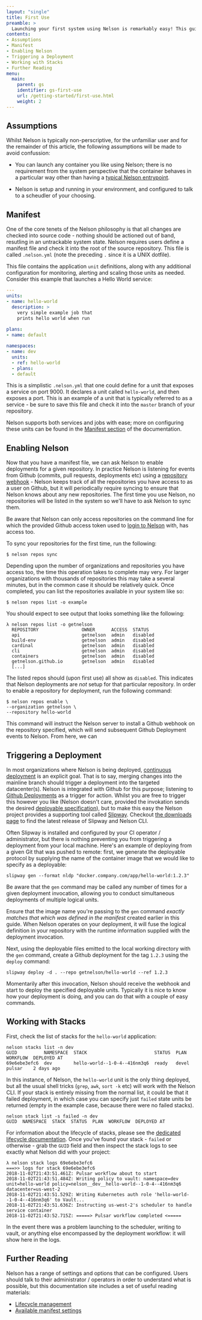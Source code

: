```yaml
---
layout: "single"
title: First Use
preamble: >
  Launching your first system using Nelson is remarkably easy! This guide walks you through how to get-going with Nelson and covers the high-level components needed to get an end to end solution.
contents:
- Assumptions
- Manifest
- Enabling Nelson
- Triggering a Deployment
- Working with Stacks
- Further Reading
menu:
  main:
    parent: gs
    identifier: gs-first-use
    url: /getting-started/first-use.html
    weight: 2
---
```


## Assumptions

Whilst Nelson is typically non-perscriptive, for the unfamiliar user and for the remainder of this article, the following assumptions will be made to avoid confussion:

* You can launch any container you like using Nelson; there is no requirement from the system perspective that the container behaves in a particular way other than having a [typical Nelson entrypoint](https://docs.docker.com/engine/reference/builder/#entrypoint).

* Nelson is setup and running in your environment, and configured to talk to a scheudler of your choosing.

## Manifest

One of the core tenets of the Nelson philosophy is that all changes are checked into source code - nothing should be actioned out of band, resutling in an untrackable system state. Nelson requires users define a manifest file and check it into the root of the source repository. This file is called `.nelson.yml` (note the preceding `.` since it is a UNIX dotfile).

This file contains the application `unit` definitions, along with any additional configuration for monitoring, alerting and scaling those units as needed. Consider this example that launches a Hello World service:

```yaml
---
units:
- name: hello-world
  description: >
    very simple example job that
    prints hello world when run
      
plans:
- name: default

namespaces:
- name: dev
  units:
  - ref: hello-world
  - plans:
  - default
```

This is a simplistic `.nelson.yml` that one could define for a unit that exposes a service on port 9000. It declares a unit called `hello-world`, and then exposes a port. This is an example of a unit that is typically referred to as a service - be sure to save this file and check it into the `master` branch of your repository.

Nelson supports both services and jobs with ease; more on configuring these units can be found in the [Manifest section](/documentation/manifest.html) of the documentation.

## Enabling Nelson

Now that you have a manifest file, we can ask Nelson to enable deployments for a given repository. In practice Nelson is listening for events from Github (commits, pull requests, deployments etc) using a [repository webhook](https://developer.github.com/v3/repos/hooks/) - Nelson keeps track of all the repositories you have access to as a user on Github, but it will periodically require syncing to ensure that Nelson knows about any new repositories. The first time you use Nelson, no repositories will be listed in the system so we'll have to ask Nelson to sync them.

<div class="alert alert-warning" role="alert">
  Be aware that Nelson can only access repositories on the command line for which the provided Github access token used to <a href="/getting-started/install.html">login to Nelson</a> with, has access too.
</div>

To sync your repositories for the first time, run the following:

```
$ nelson repos sync
```

Depending upon the number of organizations and repositories you have access too, the time this operation takes to complete may very. For larger organizations with thousands of repositories this may take a several minutes, but in the common case it should be relatively quick. Once completed, you can list the repositories available in your system like so:

```
$ nelson repos list -o example
```

You should expect to see output that looks something like the following:

```
λ nelson repos list -o getnelson
  REPOSITORY                OWNER      ACCESS  STATUS
  api                       getnelson  admin   disabled
  build-env                 getnelson  admin   disabled
  cardinal                  getnelson  admin   disabled
  cli                       getnelson  admin   disabled
  containers                getnelson  admin   disabled
  getnelson.github.io       getnelson  admin   disabled
  [...]
```

The listed repos should (upon first use) all show as `disabled`. This indicates that Nelson deployments are *not* setup for that particular repository. In order to enable a repository for deployment, run the following command:

```
$ nelson repos enable \
--organization getnelson \
--repository hello-world
```

This command will instruct the Nelson server to install a Github webhook on the repository specified, which will send subsequent Github Deployment events to Nelson. From here, we can 

## Triggering a Deployment

In most organizations where Nelson is being deployed, [continuous deployment](https://en.wikipedia.org/wiki/Continuous_delivery#Relationship_to_continuous_deployment) is an explicit goal. That is to say, merging changes into the mainline branch should trigger a deployment into the targeted datacenter(s). Nelson is integrated with Github for this purpose; listening to [Github Deployments](https://developer.github.com/v3/guides/delivering-deployments/) as a trigger for action. Whilst you are free to trigger this however you like (Nelson doesn't care, provided the invokation sends the desired [deployable specification](/getting-started/deployables.html)), but to make this easy the Nelson project provides a supporting tool called [Slipway](https://github.com/getnelson/slipway). Checkout <a href="/downloads.html">the downloads page</a> to find the latest release of Slipway and Nelson CLI.

Often Slipway is installed and configured by your CI operator / administrator, but there is nothing preventing you from triggering a deployment from your local machine. Here's an example of deploying from a given Git that was pushed to remote: first, we generate the deployable protocol by supplying the name of the container image that we would like to specify as a deployable:

```
slipway gen --format nldp "docker.company.com/app/hello-world:1.2.3"
```

Be aware that the `gen` command may be called any number of times for a given deployment invocation, allowing you to conduct simultaneous deployments of multiple logical units. 

<div class="alert alert-warning" role="alert">
  Ensure that the image name you're passing to the <code>gen</code> command <i> exactly matches that which was defined in the manifest</i> created earlier in this guide. When Nelson operates on your deployment, it will fuse the logical definition in your repository with the runtime information supplied with the deployment invocation.
</div>

Next, using the deployable files emitted to the local working directory with the `gen` command, create a Github deployment for the tag `1.2.3` using the `deploy` command:

```
slipway deploy -d . --repo getnelson/hello-world --ref 1.2.3
```

Momentarily after this invocation, Nelson should receive the webhook and start to deploy the specified deployable units. Typically it is nice to know how your deployment is doing, and you can do that with a couple of easy commands. 

## Working with Stacks

First, check the list of stacks for the `hello-world` application:

```
nelson stacks list -n dev
GUID          NAMESPACE  STACK                         STATUS  PLAN    WORKFLOW  DEPLOYED AT
69e6ebe3efc6  dev        hello-world--1-0-4--416nm3q6  ready   devel   pulsar    2 days ago
```

In this instance, of Nelson, the `hello-world` unit is the only thing deployed, but all the usual shell tricks (`grep`, `awk`, `sort -k` etc) will work with the Nelson CLI. If your stack is entirely missing from the normal list, it could be that it failed deployment, in which case you can specify just `failed` state units be returned (empty in the example case, because there were no failed stacks).

```
nelson stack list -s failed -n dev
GUID  NAMESPACE  STACK  STATUS  PLAN  WORKFLOW  DEPLOYED AT
```

For information about the lifecycle of stacks, please see the [dedicated lifecycle documentation](/getting-started/lifecycle.html). Once you've found your stack - `failed` or otherwise - grab the `GUID` field and then inspect the stack logs to see exactly what Nelson did with your project:

```
λ nelson stack logs 69e6ebe3efc6
===>> logs for stack 69e6ebe3efc6
2018-11-02T21:43:51.461Z: Pulsar workflow about to start
2018-11-02T21:43:51.484Z: Writing policy to vault: namespace=dev unit=hello-world policy=nelson__dev__hello-world--1-0-4--416nm3q6 datacenter=us-west-2
2018-11-02T21:43:51.529Z: Writing Kubernetes auth role 'hello-world--1-0-4--416nm3q6' to Vault...
2018-11-02T21:43:51.636Z: Instructing us-west-2's scheduler to handle service container
2018-11-02T21:43:52.715Z: =====> Pulsar workflow completed <=====
```

In the event there was a problem launching to the scheduler, writing to vault, or anything else encompassed by the deployment workflow: it will show here in the logs.

## Further Reading

Nelson has a range of settings and options that can be configured. Users should talk to their administrator / operators in order to understand what is possible, but this documentation site includes a set of useful reading materials:

* [Lifecycle management](/getting-started/lifecycle.html)
* [Available manifest settings](/documentation/manifest.html)
